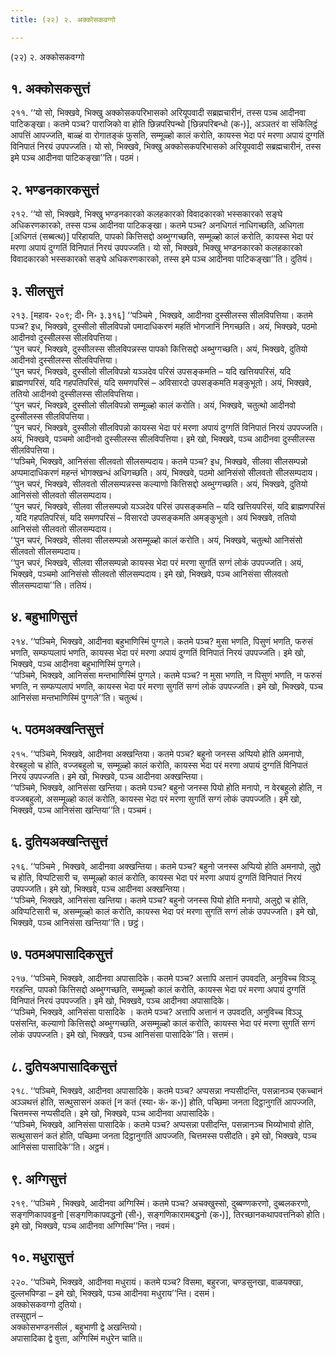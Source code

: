 ```yaml
---
title: (२२) २. अक्कोसकवग्गो

---
```

(२२) २. अक्कोसकवग्गो  


## १. अक्कोसकसुत्तं

२११. ‘‘यो सो, भिक्खवे, भिक्खु अक्कोसकपरिभासको अरियूपवादी सब्रह्मचारीनं, तस्स पञ्च आदीनवा पाटिकङ्खा। कतमे पञ्च? पाराजिको वा होति छिन्नपरिपन्थो [छिन्नपरिबन्धो (क॰)], अञ्ञतरं वा संकिलिट्ठं आपत्तिं आपज्जति, बाळ्हं वा रोगातङ्कं फुसति, सम्मूळ्हो कालं करोति, कायस्स भेदा परं मरणा अपायं दुग्गतिं विनिपातं निरयं उपपज्जति। यो सो, भिक्खवे, भिक्खु अक्कोसकपरिभासको अरियूपवादी सब्रह्मचारीनं, तस्स इमे पञ्च आदीनवा पाटिकङ्खा’’ति। पठमं।  


## २. भण्डनकारकसुत्तं

२१२. ‘‘यो सो, भिक्खवे, भिक्खु भण्डनकारको कलहकारको विवादकारको भस्सकारको सङ्घे अधिकरणकारको, तस्स पञ्च आदीनवा पाटिकङ्खा। कतमे पञ्च? अनधिगतं नाधिगच्छति, अधिगता [अधिगतं (सब्बत्थ)] परिहायति, पापको कित्तिसद्दो अब्भुग्गच्छति, सम्मूळ्हो कालं करोति, कायस्स भेदा परं मरणा अपायं दुग्गतिं विनिपातं निरयं उपपज्जति। यो सो, भिक्खवे, भिक्खु भण्डनकारको कलहकारको विवादकारको भस्सकारको सङ्घे अधिकरणकारको, तस्स इमे पञ्च आदीनवा पाटिकङ्खा’’ति। दुतियं।  


## ३. सीलसुत्तं

२१३. [महाव॰ २०९; दी॰ नि॰ ३.३१६] ‘‘पञ्चिमे , भिक्खवे, आदीनवा दुस्सीलस्स सीलविपत्तिया। कतमे पञ्च? इध, भिक्खवे, दुस्सीलो सीलविपन्नो पमादाधिकरणं महतिं भोगजानिं निगच्छति। अयं, भिक्खवे, पठमो आदीनवो दुस्सीलस्स सीलविपत्तिया।  
‘‘पुन चपरं, भिक्खवे, दुस्सीलस्स सीलविपन्नस्स पापको कित्तिसद्दो अब्भुग्गच्छति। अयं, भिक्खवे, दुतियो आदीनवो दुस्सीलस्स सीलविपत्तिया।  
‘‘पुन चपरं, भिक्खवे, दुस्सीलो सीलविपन्नो यञ्ञदेव परिसं उपसङ्कमति – यदि खत्तियपरिसं, यदि ब्राह्मणपरिसं, यदि गहपतिपरिसं, यदि समणपरिसं – अविसारदो उपसङ्कमति मङ्कुभूतो। अयं, भिक्खवे, ततियो आदीनवो दुस्सीलस्स सीलविपत्तिया।  
‘‘पुन चपरं, भिक्खवे, दुस्सीलो सीलविपन्नो सम्मूळ्हो कालं करोति। अयं, भिक्खवे, चतुत्थो आदीनवो दुस्सीलस्स सीलविपत्तिया।  
‘‘पुन चपरं, भिक्खवे, दुस्सीलो सीलविपन्नो कायस्स भेदा परं मरणा अपायं दुग्गतिं विनिपातं निरयं उपपज्जति। अयं, भिक्खवे, पञ्चमो आदीनवो दुस्सीलस्स सीलविपत्तिया। इमे खो, भिक्खवे, पञ्च आदीनवा दुस्सीलस्स सीलविपत्तिया।  
‘‘पञ्चिमे, भिक्खवे, आनिसंसा सीलवतो सीलसम्पदाय। कतमे पञ्च? इध, भिक्खवे, सीलवा सीलसम्पन्नो अप्पमादाधिकरणं महन्तं भोगक्खन्धं अधिगच्छति। अयं, भिक्खवे, पठमो आनिसंसो सीलवतो सीलसम्पदाय।  
‘‘पुन चपरं, भिक्खवे, सीलवतो सीलसम्पन्नस्स कल्याणो कित्तिसद्दो अब्भुग्गच्छति। अयं, भिक्खवे, दुतियो आनिसंसो सीलवतो सीलसम्पदाय।  
‘‘पुन चपरं, भिक्खवे, सीलवा सीलसम्पन्नो यञ्ञदेव परिसं उपसङ्कमति – यदि खत्तियपरिसं, यदि ब्राह्मणपरिसं , यदि गहपतिपरिसं, यदि समणपरिसं – विसारदो उपसङ्कमति अमङ्कुभूतो। अयं भिक्खवे, ततियो आनिसंसो सीलवतो सीलसम्पदाय।  
‘‘पुन चपरं, भिक्खवे, सीलवा सीलसम्पन्नो असम्मूळ्हो कालं करोति। अयं, भिक्खवे, चतुत्थो आनिसंसो सीलवतो सीलसम्पदाय।  
‘‘पुन चपरं, भिक्खवे, सीलवा सीलसम्पन्नो कायस्स भेदा परं मरणा सुगतिं सग्गं लोकं उपपज्जति। अयं, भिक्खवे, पञ्चमो आनिसंसो सीलवतो सीलसम्पदाय। इमे खो, भिक्खवे, पञ्च आनिसंसा सीलवतो सीलसम्पदाया’’ति। ततियं।  


## ४. बहुभाणिसुत्तं

२१४. ‘‘पञ्चिमे, भिक्खवे, आदीनवा बहुभाणिस्मिं पुग्गले। कतमे पञ्च? मुसा भणति, पिसुणं भणति, फरुसं भणति, सम्फप्पलापं भणति, कायस्स भेदा परं मरणा अपायं दुग्गतिं विनिपातं निरयं उपपज्जति। इमे खो, भिक्खवे, पञ्च आदीनवा बहुभाणिस्मिं पुग्गले।  
‘‘पञ्चिमे, भिक्खवे, आनिसंसा मन्तभाणिस्मिं पुग्गले। कतमे पञ्च? न मुसा भणति, न पिसुणं भणति, न फरुसं भणति, न सम्फप्पलापं भणति, कायस्स भेदा परं मरणा सुगतिं सग्गं लोकं उपपज्जति। इमे खो, भिक्खवे, पञ्च आनिसंसा मन्तभाणिस्मिं पुग्गले’’ति। चतुत्थं।  


## ५. पठमअक्खन्तिसुत्तं

२१५. ‘‘पञ्चिमे, भिक्खवे, आदीनवा अक्खन्तिया। कतमे पञ्च? बहुनो जनस्स अप्पियो होति अमनापो, वेरबहुलो च होति, वज्जबहुलो च, सम्मूळ्हो कालं करोति, कायस्स भेदा परं मरणा अपायं दुग्गतिं विनिपातं निरयं उपपज्जति। इमे खो, भिक्खवे, पञ्च आदीनवा अक्खन्तिया।  
‘‘पञ्चिमे, भिक्खवे, आनिसंसा खन्तिया। कतमे पञ्च? बहुनो जनस्स पियो होति मनापो, न वेरबहुलो होति, न वज्जबहुलो, असम्मूळ्हो कालं करोति, कायस्स भेदा परं मरणा सुगतिं सग्गं लोकं उपपज्जति। इमे खो, भिक्खवे, पञ्च आनिसंसा खन्तिया’’ति। पञ्चमं।  


## ६. दुतियअक्खन्तिसुत्तं

२१६. ‘‘पञ्चिमे , भिक्खवे, आदीनवा अक्खन्तिया। कतमे पञ्च? बहुनो जनस्स अप्पियो होति अमनापो, लुद्दो च होति, विप्पटिसारी च, सम्मूळ्हो कालं करोति, कायस्स भेदा परं मरणा अपायं दुग्गतिं विनिपातं निरयं उपपज्जति। इमे खो, भिक्खवे, पञ्च आदीनवा अक्खन्तिया।  
‘‘पञ्चिमे, भिक्खवे, आनिसंसा खन्तिया। कतमे पञ्च? बहुनो जनस्स पियो होति मनापो, अलुद्दो च होति, अविप्पटिसारी च, असम्मूळ्हो कालं करोति, कायस्स भेदा परं मरणा सुगतिं सग्गं लोकं उपपज्जति। इमे खो, भिक्खवे, पञ्च आनिसंसा खन्तिया’’ति। छट्ठं।  


## ७. पठमअपासादिकसुत्तं

२१७. ‘‘पञ्चिमे, भिक्खवे, आदीनवा अपासादिके। कतमे पञ्च? अत्तापि अत्तानं उपवदति, अनुविच्च विञ्ञू गरहन्ति, पापको कित्तिसद्दो अब्भुग्गच्छति, सम्मूळ्हो कालं करोति, कायस्स भेदा परं मरणा अपायं दुग्गतिं विनिपातं निरयं उपपज्जति। इमे खो, भिक्खवे, पञ्च आदीनवा अपासादिके।  
‘‘पञ्चिमे, भिक्खवे, आनिसंसा पासादिके । कतमे पञ्च? अत्तापि अत्तानं न उपवदति, अनुविच्च विञ्ञू पसंसन्ति, कल्याणो कित्तिसद्दो अब्भुग्गच्छति, असम्मूळ्हो कालं करोति, कायस्स भेदा परं मरणा सुगतिं सग्गं लोकं उपपज्जति। इमे खो, भिक्खवे, पञ्च आनिसंसा पासादिके’’ति। सत्तमं।  


## ८. दुतियअपासादिकसुत्तं

२१८. ‘‘पञ्चिमे, भिक्खवे, आदीनवा अपासादिके। कतमे पञ्च? अप्पसन्ना नप्पसीदन्ति, पसन्नानञ्च एकच्चानं अञ्ञथत्तं होति, सत्थुसासनं अकतं [न कतं (स्या॰ कं॰ क॰)] होति, पच्छिमा जनता दिट्ठानुगतिं आपज्जति, चित्तमस्स नप्पसीदति। इमे खो, भिक्खवे, पञ्च आदीनवा अपासादिके।  
‘‘पञ्चिमे, भिक्खवे, आनिसंसा पासादिके। कतमे पञ्च? अप्पसन्ना पसीदन्ति, पसन्नानञ्च भिय्योभावो होति, सत्थुसासनं कतं होति, पच्छिमा जनता दिट्ठानुगतिं आपज्जति, चित्तमस्स पसीदति। इमे खो, भिक्खवे, पञ्च आनिसंसा पासादिके’’ति। अट्ठमं।  


## ९. अग्गिसुत्तं

२१९. ‘‘पञ्चिमे , भिक्खवे, आदीनवा अग्गिस्मिं। कतमे पञ्च? अचक्खुस्सो, दुब्बण्णकरणो, दुब्बलकरणो, सङ्गणिकापवड्ढनो [सङ्गणिकापवद्धनो (सी॰), सङ्गणिकारामबद्धनो (क॰)], तिरच्छानकथापवत्तनिको होति। इमे खो, भिक्खवे, पञ्च आदीनवा अग्गिस्मि’’न्ति। नवमं।  


## १०. मधुरासुत्तं

२२०. ‘‘पञ्चिमे, भिक्खवे, आदीनवा मधुरायं। कतमे पञ्च? विसमा, बहुरजा, चण्डसुनखा, वाळयक्खा, दुल्लभपिण्डा – इमे खो, भिक्खवे, पञ्च आदीनवा मधुराय’’न्ति। दसमं।  
अक्कोसकवग्गो दुतियो।  
तस्सुद्दानं –  
अक्कोसभण्डनसीलं , बहुभाणी द्वे अखन्तियो।  
अपासादिका द्वे वुत्ता, अग्गिस्मिं मधुरेन चाति॥  